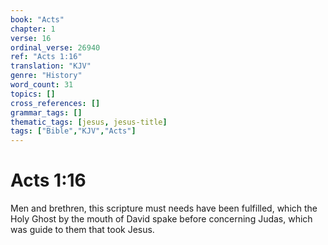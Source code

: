 ```yaml
---
book: "Acts"
chapter: 1
verse: 16
ordinal_verse: 26940
ref: "Acts 1:16"
translation: "KJV"
genre: "History"
word_count: 31
topics: []
cross_references: []
grammar_tags: []
thematic_tags: [jesus, jesus-title]
tags: ["Bible","KJV","Acts"]
---
```


# Acts 1:16

Men and brethren, this scripture must needs have been fulfilled, which the Holy Ghost by the mouth of David spake before concerning Judas, which was guide to them that took Jesus.
